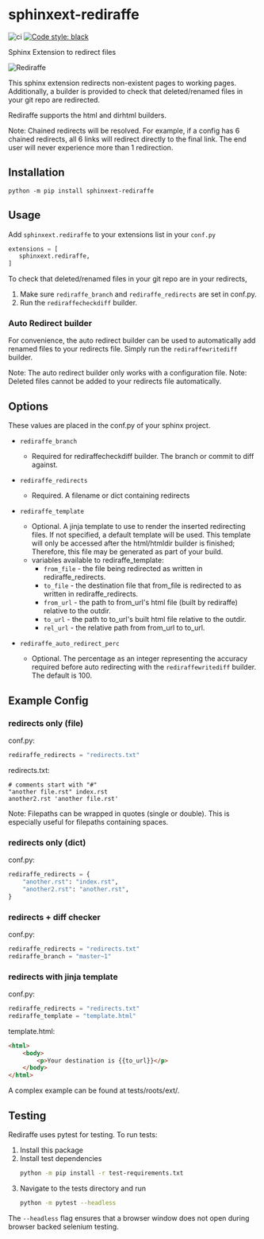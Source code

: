# sphinxext-rediraffe
![ci](https://github.com/wpilibsuite/sphinxext-rediraffe/workflows/ci/badge.svg)
[![Code style: black](https://img.shields.io/badge/code%20style-black-000000.svg)](https://github.com/psf/black)

Sphinx Extension to redirect files

![Rediraffe](assets/rediraffe_logo.svg)

This sphinx extension redirects non-existent pages to working pages.
Additionally, a builder is provided to check that deleted/renamed files in your git repo are redirected.

Rediraffe supports the html and dirhtml builders.

Note: Chained redirects will be resolved. For example, if a config has 6 chained redirects, all 6 links will redirect directly to the final link. The end user will never experience more than 1 redirection.

## Installation

`python -m pip install sphinxext-rediraffe`


## Usage
Add `sphinxext.rediraffe` to your extensions list in your `conf.py`

```python
extensions = [
   sphinxext.rediraffe,
]
```

To check that deleted/renamed files in your git repo are in your redirects,
1. Make sure `rediraffe_branch` and `rediraffe_redirects` are set in conf.py.
2. Run the `rediraffecheckdiff` builder.

### Auto Redirect builder
For convenience, the auto redirect builder can be used to automatically add renamed files to your redirects file. Simply run the `rediraffewritediff` builder.

Note: The auto redirect builder only works with a configuration file.
Note: Deleted files cannot be added to your redirects file automatically.

## Options
These values are placed in the conf.py of your sphinx project.

* `rediraffe_branch`
    * Required for rediraffecheckdiff builder. The branch or commit to diff against.

* `rediraffe_redirects`
    * Required. A filename or dict containing redirects

* `rediraffe_template`
    * Optional. A jinja template to use to render the inserted redirecting files. If not specified, a default template will be used. This template will only be accessed after the html/htmldir builder is finished; Therefore, this file may be generated as part of your build.
    * variables available to rediraffe_template:
        * `from_file` - the file being redirected as written in rediraffe_redirects.
        * `to_file` - the destination file that from_file is redirected to as written in rediraffe_redirects.
        * `from_url` - the path to from_url's html file (built by rediraffe) relative to the outdir.
        * `to_url` - the path to to_url's built html file relative to the outdir.
        * `rel_url` - the relative path from from_url to to_url.

* `rediraffe_auto_redirect_perc`
    * Optional. The percentage as an integer representing the accuracy required before auto redirecting with the `rediraffewritediff` builder. The default is 100.

## Example Config

### redirects only (file)

conf.py:
```python
rediraffe_redirects = "redirects.txt"
```

redirects.txt:
```
# comments start with "#"
"another file.rst" index.rst
another2.rst 'another file.rst'
```

Note: Filepaths can be wrapped in quotes (single or double).
This is especially useful for filepaths containing spaces.

### redirects only (dict)

conf.py:
```python
rediraffe_redirects = {
    "another.rst": "index.rst",
    "another2.rst": "another.rst",
}
```

### redirects + diff checker

conf.py:
```python
rediraffe_redirects = "redirects.txt"
rediraffe_branch = "master~1"
```

### redirects with jinja template

conf.py:
```python
rediraffe_redirects = "redirects.txt"
rediraffe_template = "template.html"
```

template.html:
```html
<html>
    <body>
        <p>Your destination is {{to_url}}</p>
    </body>
</html>
```

A complex example can be found at tests/roots/ext/.

## Testing

Rediraffe uses pytest for testing.
To run tests:
1. Install this package
2. Install test dependencies
    ```bash
    python -m pip install -r test-requirements.txt
    ```
3. Navigate to the tests directory and run
    ```bash
    python -m pytest --headless
    ```

The `--headless` flag ensures that a browser window does not open during browser backed selenium testing.
